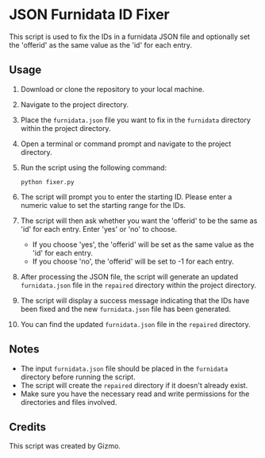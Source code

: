 # JSON Furnidata ID Fixer

This script is used to fix the IDs in a furnidata JSON file and optionally set the 'offerid' as the same value as the 'id' for each entry.

## Usage

1. Download or clone the repository to your local machine.

2. Navigate to the project directory.

3. Place the `furnidata.json` file you want to fix in the `furnidata` directory within the project directory.

4. Open a terminal or command prompt and navigate to the project directory.

5. Run the script using the following command:

   ```
   python fixer.py
   ```

6. The script will prompt you to enter the starting ID. Please enter a numeric value to set the starting range for the IDs.

7. The script will then ask whether you want the 'offerid' to be the same as 'id' for each entry. Enter 'yes' or 'no' to choose.

   - If you choose 'yes', the 'offerid' will be set as the same value as the 'id' for each entry.
   - If you choose 'no', the 'offerid' will be set to -1 for each entry.

8. After processing the JSON file, the script will generate an updated `furnidata.json` file in the `repaired` directory within the project directory.

9. The script will display a success message indicating that the IDs have been fixed and the new `furnidata.json` file has been generated.

10. You can find the updated `furnidata.json` file in the `repaired` directory.

## Notes

- The input `furnidata.json` file should be placed in the `furnidata` directory before running the script.
- The script will create the `repaired` directory if it doesn't already exist.
- Make sure you have the necessary read and write permissions for the directories and files involved.

## Credits

This script was created by Gizmo.
